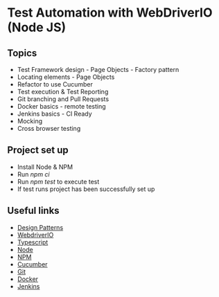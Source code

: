 # Test Automation with WebDriverIO (Node JS)

## Topics
* Test Framework design - Page Objects - Factory pattern
* Locating elements - Page Objects
* Refactor to use Cucumber
* Test execution & Test Reporting
* Git branching and Pull Requests
* Docker basics - remote testing
* Jenkins basics - CI Ready
* Mocking
* Cross browser testing

## Project set up
* Install Node & NPM
* Run _npm ci_
* Run _npm test_ to execute test
* If test runs project has been successfully set up

## Useful links
* [Design Patterns](https://www.tutorialspoint.com/design_pattern/index.htm)
* [WebdriverIO](https://webdriver.io/docs/gettingstarted.html)
* [Typescript](https://www.typescriptlang.org/docs/home.html)
* [Node](https://nodejs.org/en/docs/)
* [NPM](https://www.npmjs.com/)
* [Cucumber](https://cucumber.io/docs/cucumber/)
* [Git](https://git-scm.com/docs)
* [Docker](https://docs.docker.com/)
* [Jenkins](https://www.jenkins.io/doc/)
